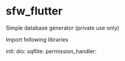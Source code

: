 # sfw_flutter
Simple database generator (private use only)

Import following libraries

intl:
dio:
sqflite:
permission_handler: